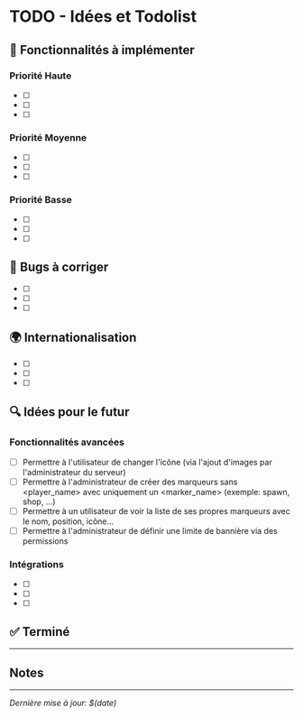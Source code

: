 # TODO - Idées et Todolist

## 🚀 Fonctionnalités à implémenter

### Priorité Haute

- [ ]
- [ ]
- [ ]

### Priorité Moyenne

- [ ]
- [ ]
- [ ]

### Priorité Basse

- [ ]
- [ ]
- [ ]

## 🐛 Bugs à corriger

- [ ]
- [ ]
- [ ]

## 🌍 Internationalisation

- [ ]
- [ ]
- [ ]

## 🔍 Idées pour le futur

### Fonctionnalités avancées

- [ ] Permettre à l'utilisateur de changer l'icône (via l'ajout d'images par l'administrateur du serveur)
- [ ] Permettre à l'administrateur de créer des marqueurs sans <player_name> avec uniquement un <marker_name> (exemple: spawn, shop, ...)
- [ ] Permettre à un utilisateur de voir la liste de ses propres marqueurs avec le nom, position, icône...
- [ ] Permettre à l'administrateur de définir une limite de bannière via des permissions

### Intégrations

- [ ]
- [ ]
- [ ]

## ✅ Terminé

<!-- Déplacer les éléments terminés ici avec la date -->
<!-- Exemple: - [x] Implémenter la fonctionnalité X (2024-01-15) -->

---

## Notes

<!-- Ajoutez ici des notes, réflexions, ou informations importantes -->

---

_Dernière mise à jour: $(date)_
